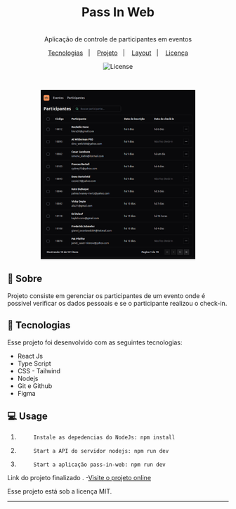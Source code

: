 <h1 align="center">Pass In Web</h1>

<p align="center">
 <br>Aplicação de controle de participantes em eventos 
  <br/>
<p align="center">
  <a href="#-tecnologias">Tecnologias</a>&nbsp;&nbsp;&nbsp;|&nbsp;&nbsp;&nbsp;
  <a href="#-projeto">Projeto</a>&nbsp;&nbsp;&nbsp;|&nbsp;&nbsp;&nbsp;
  <a href="#-layout">Layout</a>&nbsp;&nbsp;&nbsp;|&nbsp;&nbsp;&nbsp;
  <a href="#memo-licença">Licença</a>
</p>

<p align="center">
  <img alt="License" src="https://img.shields.io/static/v1?label=license&message=MIT&color=49AA26&labelColor=000000">
</p>

<br>

<p align="center">
  <img alt="imagem do projeto" src="./src/assets/layout.png" width="70%">
</p>

## 📍 Sobre

Projeto consiste em gerenciar os participantes de um evento onde é possivel verificar os dados pessoais e se o participante realizou o check-in.

## 🚀 Tecnologias

Esse projeto foi desenvolvido com as seguintes tecnologias:

- React Js
- Type Script
- CSS - Tailwind
- Nodejs
- Git e Github
- Figma

## 💻 Usage

1.          Instale as depedencias do NodeJs: npm install
2.          Start a API do servidor nodejs: npm run dev
3.          Start a aplicação pass-in-web: npm run dev

Link do projeto finalizado . -[Visite o projeto online]()

Esse projeto está sob a licença MIT.

---
